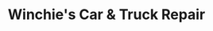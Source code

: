 ---
title: "Winchie's Car & Truck Repair"
url: /columbia/winchies-car-and-truck-repair/
shop: car repair
---